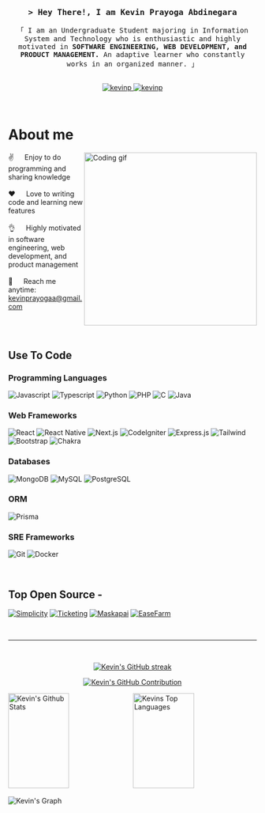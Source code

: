 <!-- Intro  -->
<h3 align="center">
        <samp>&gt; Hey There!, I am
                <b>Kevin Prayoga Abdinegara</b>
        </samp>
</h3>


<p align="center"> 
  <samp>
    「 I am an Undergraduate Student majoring in Information System and Technology who is enthusiastic and highly motivated in <b>SOFTWARE ENGINEERING, WEB DEVELOPMENT, and PRODUCT MANAGEMENT.</b> An adaptive learner who constantly works in an organized manner. 」
    <br>
    <br>
  </samp>
</p>

<p align="center">
 <a href="https://www.linkedin.com/in/kevinprayoga/" target="_blank">
  <img src="https://img.shields.io/badge/LinkedIn-0077B5?style=for-the-badge&logo=linkedin&logoColor=white" alt="kevinp"/>
 </a>
 <a href="https://www.instagram.com/kevinprayogs/" target="_blank">
  <img src="https://img.shields.io/badge/Instagram-fe4164?style=for-the-badge&logo=instagram&logoColor=white" alt="kevinp" />
 </a> 
</p>
<br />

<!-- About Section -->
 # About me
 
<p>
 <img align="right" width="350" src="/assets/programmer.gif" alt="Coding gif" />
  
 ✌️ &emsp; Enjoy to do programming and sharing knowledge <br/><br/>
 ❤️ &emsp; Love to writing code and learning new features<br/><br/>
 👌 &emsp; Highly motivated in software engineering, web development, and product management <br/><br/>
 📧 &emsp; Reach me anytime: kevinprayogaa@gmail.com<br/><br/>

</p>

<br/>

## Use To Code

### Programming Languages
![Javascript](https://img.shields.io/badge/Javascript-F0DB4F?style=for-the-badge&labelColor=black&logo=javascript&logoColor=F0DB4F)
![Typescript](https://img.shields.io/badge/Typescript-007acc?style=for-the-badge&labelColor=black&logo=typescript&logoColor=007acc)
![Python](https://img.shields.io/badge/Python-14354C?style=for-the-badge&logo=python&logoColor=white)
![PHP](https://img.shields.io/badge/PHP-777BB4?style=for-the-badge&logo=php&logoColor=white)
![C](https://img.shields.io/badge/C-00599C?style=for-the-badge&logo=c&logoColor=white)
![Java](https://img.shields.io/badge/Java-ED8B00?style=for-the-badge&logo=openjdk&logoColor=white)

### Web Frameworks
![React](https://img.shields.io/badge/-React-61DBFB?style=for-the-badge&labelColor=black&logo=react&logoColor=61DBFB)
![React Native](https://img.shields.io/badge/React_Native-20232A?style=for-the-badge&logo=react&logoColor=61DAFB)
![Next.js](https://img.shields.io/badge/next.js-000000?style=for-the-badge&logo=nextdotjs&logoColor=white)
![CodeIgniter](https://camo.githubusercontent.com/0d81c4c340117c5c16768415394bac54661ab67ea5b608b0d0b25f1b3092c436/68747470733a2f2f696d672e736869656c64732e696f2f62616467652f436f646549676e697465722d2532334546343232332e7376673f7374796c653d666f722d7468652d6261646765266c6f676f3d636f646549676e69746572266c6f676f436f6c6f723d7768697465)
![Express.js](https://img.shields.io/badge/Express.js-000000?style=for-the-badge&logo=express&logoColor=white)
![Tailwind](https://img.shields.io/badge/Tailwind_CSS-092749?style=for-the-badge&logo=tailwindcss&logoColor=06B6D4&labelColor=000000)
![Bootstrap](https://img.shields.io/badge/Bootstrap-563D7C?style=for-the-badge&logo=bootstrap&logoColor=white)
![Chakra](https://camo.githubusercontent.com/f10a09d787a2711827baf1afaf040dbc50111dc399b1ecbb8a77f77931ebffb0/68747470733a2f2f696d672e736869656c64732e696f2f62616467652f6368616b72612d2532333445443143352e7376673f7374796c653d666f722d7468652d6261646765266c6f676f3d6368616b72617569266c6f676f436f6c6f723d7768697465)

### Databases
![MongoDB](https://img.shields.io/badge/MongoDB-4EA94B?style=for-the-badge&logo=mongodb&logoColor=white)
![MySQL](https://img.shields.io/badge/MySQL-005C84?style=for-the-badge&logo=mysql&logoColor=white)
![PostgreSQL](https://img.shields.io/badge/PostgreSQL-316192?style=for-the-badge&logo=postgresql&logoColor=white)

### ORM
![Prisma](https://img.shields.io/badge/Prisma-3982CE?style=for-the-badge&logo=Prisma&logoColor=white)

### SRE Frameworks
![Git](https://img.shields.io/badge/Git-F05032?style=for-the-badge&logo=git&logoColor=white)
![Docker](https://camo.githubusercontent.com/8396abd667a0eca7d28cdb29ec63b6bf29a7854c7c3d467e6ece648c7e9b81e1/68747470733a2f2f696d672e736869656c64732e696f2f62616467652f646f636b65722d2532333064623765642e7376673f7374796c653d666f722d7468652d6261646765266c6f676f3d646f636b6572266c6f676f436f6c6f723d7768697465)

<br/>

## Top Open Source -
[![Simplicity](https://github-readme-stats.vercel.app/api/pin/?username=kevinprayoga&repo=Tugas-Besar-OOP-2212-Kelompok-12&border_color=7F3FBF&bg_color=0D1117&title_color=C9D1D9&text_color=8B949E&icon_color=7F3FBF)](https://github.com/kevinprayoga/Tugas-Besar-OOP-2212-Kelompok-12)
[![Ticketing](https://github-readme-stats.vercel.app/api/pin/?username=kevinprayoga&repo=TST-Ticket&border_color=7F3FBF&bg_color=0D1117&title_color=C9D1D9&text_color=8B949E&icon_color=7F3FBF)](https://github.com/kevinprayoga/TST-Ticket)
[![Maskapai](https://github-readme-stats.vercel.app/api/pin/?username=SirRay03&repo=TST-Air&border_color=7F3FBF&bg_color=0D1117&title_color=C9D1D9&text_color=8B949E&icon_color=7F3FBF)](https://github.com/SirRay03/TST-Air)
[![EaseFarm](https://github-readme-stats.vercel.app/api/pin/?username=AdrenalinApprizal&repo=EaseFarm&border_color=7F3FBF&bg_color=0D1117&title_color=C9D1D9&text_color=8B949E&icon_color=7F3FBF)](https://github.com/AdrenalinApprizal/EaseFarm)

<br/>
<hr/>
<br/>

<p align="center">
  <a href="https://github.com/kevinprayoga">
    <img src="https://github-readme-streak-stats.herokuapp.com/?user=kevinprayoga&theme=radical&border=7F3FBF&background=0D1117" alt="Kevin's GitHub streak"/>
  </a>
</p>

<p align="center">
  <a href="https://github.com/kevinprayoga">
    <img src="https://github-profile-summary-cards.vercel.app/api/cards/profile-details?username=kevinprayoga&theme=radical" alt="Kevin's GitHub Contribution"/>
  </a>
</p>

<a> 
    <a href="https://github.com/kevinprayoga"><img alt="Kevin's Github Stats" src="https://denvercoder1-github-readme-stats.vercel.app/api?username=kevinprayoga&show_icons=true&count_private=true&theme=react&border_color=7F3FBF&bg_color=0D1117&title_color=F85D7F&icon_color=F8D866" height="192px" width="49.5%"/></a>
  <a href="https://github.com/kevinprayoga"><img alt="Kevins Top Languages" src="https://denvercoder1-github-readme-stats.vercel.app/api/top-langs/?username=kevinprayoga&langs_count=8&layout=compact&theme=react&border_color=7F3FBF&bg_color=0D1117&title_color=F85D7F&icon_color=F8D866" height="192px" width="49.5%"/></a>
  <br/>
</a>


![Kevin's Graph](https://github-readme-activity-graph.vercel.app/graph?username=kevinprayoga&custom_title=Kevin's%20GitHub%20Activity%20Graph&bg_color=0D1117&color=7F3FBF&line=7F3FBF&point=7F3FBF&area_color=FFFFFF&title_color=FFFFFF&area=true)
